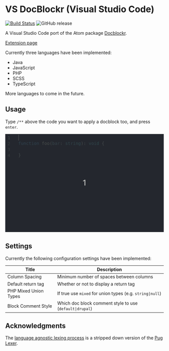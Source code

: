 # VS DocBlockr (Visual Studio Code)

[![Build Status](https://travis-ci.com/jeremyvii/vs-docblockr.svg?branch=master)](https://travis-ci.com/jeremyvii/vs-docblockr)
![GitHub release](https://img.shields.io/github/release/jeremyvii/vs-docblockr.svg)

A Visual Studio Code port of the Atom package [Docblockr](https://github.com/nikhilkalige/docblockr).

[Extension page](https://marketplace.visualstudio.com/items?itemName=jeremyljackson.vs-docblock)

Currently three languages have been implemented:

* Java
* JavaScript
* PHP
* SCSS
* TypeScript

More languages to come in the future.

## Usage

Type `/**` above the code you want to apply a docblock too, and press `enter`.

![Demonstration of extension](assets/demo.gif)

## Settings

Currently the following configuration settings have been implemented:

| Title                 | Description                                               |
|-----------------------|-----------------------------------------------------------|
| Column Spacing        | Minimum number of spaces between columns                  |
| Default return tag    | Whether or not to display a return tag                    |
| PHP Mixed Union Types | If true use `mixed` for union types (e.g. `string\|null`) |
| Block Comment Style   | Which doc block comment style to use (`default\|drupal`)  |

## Acknowledgments

The [language agnostic lexing process](src/lexer.ts) is a stripped down version
of the [Pug Lexer](https://github.com/pugjs/pug-lexer).
